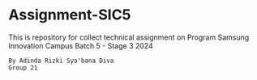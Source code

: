 # Assignment-SIC5
This is repository for collect technical assignment on Program Samsung Innovation Campus Batch 5 - Stage 3 2024

```
By Adinda Rizki Sya'bana Diva
Group 21
```
